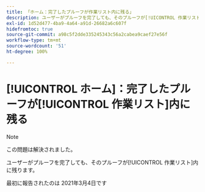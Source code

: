 ```yaml
---
title: 「ホーム：完了したプルーフが作業リスト内に残る」
description: ユーザーがプルーフを完了しても、そのプルーフが[!UICONTROL 作業リスト]内に残ります。
exl-id: 1d52d477-4ba9-4a64-a91d-26682a6c607f
hidefromtoc: true
source-git-commit: a98c5f2dde335245343c56a2cabea9caef27e56f
workflow-type: tm+mt
source-wordcount: '51'
ht-degree: 100%

---
```


# [!UICONTROL ホーム]：完了したプルーフが[!UICONTROL 作業リスト]内に残る

>[!NOTE]
>
>この問題は解決されました。

ユーザーがプルーフを完了しても、そのプルーフが[!UICONTROL 作業リスト]内に残ります。

最初に報告されたのは 2021年3月4日です
